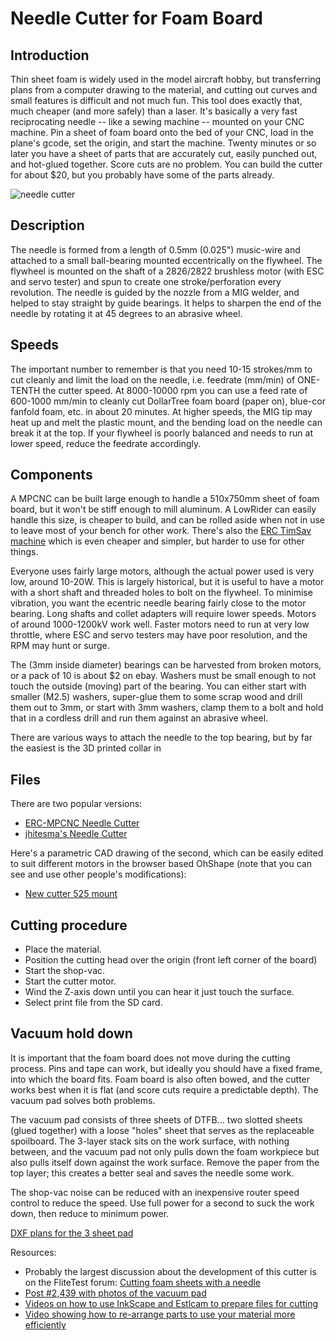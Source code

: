 # Needle Cutter for Foam Board

## Introduction

Thin sheet foam is widely used in the model aircraft hobby, but transferring plans from a computer
drawing to the material, and cutting out curves and small features is difficult and not much fun.
This tool does exactly that, much cheaper (and more safely) than a laser. It's basically a very fast
reciprocating needle -- like a sewing machine -- mounted on your CNC machine. Pin a sheet of foam
board onto the bed of your CNC, load in the plane's gcode, set the origin, and start the machine.
Twenty minutes or so later you have a sheet of parts that are accurately cut, easily punched out,
and hot-glued together. Score cuts are no problem. You can build the cutter for about $20, but you
probably have some of the parts already.

![needle cutter](https://us1.dh-cdn.net/uploads/db5587/optimized/3X/5/3/53baef25c0498a1ba9222d3d8b1e387f5b727755_2_666x500.jpeg)

## Description

The needle is formed from a length of 0.5mm (0.025") music-wire and attached to a small ball-bearing
mounted eccentrically on the flywheel. The flywheel is mounted on the shaft of a 2826/2822 brushless
motor (with ESC and servo tester) and spun to create one stroke/perforation every revolution. The
needle is guided by the nozzle from a MIG welder, and helped to stay straight by guide bearings. It
helps to sharpen the end of the needle by rotating it at 45 degrees to an abrasive wheel.

## Speeds

The important number to remember is that you need 10-15 strokes/mm to cut cleanly and limit the load
on the needle, i.e. feedrate (mm/min) of ONE-TENTH the cutter speed. At 8000-10000 rpm you can use a
feed rate of 600-1000 mm/min to cleanly cut DollarTree foam board (paper on), blue-cor fanfold foam,
etc. in about 20 minutes. At higher speeds, the MIG tip may heat up and melt the plastic mount, and
the bending load on the needle can break it at the top. If your flywheel is poorly balanced and
needs to run at lower speed, reduce the feedrate accordingly.

## Components

A MPCNC can be built large enough to handle a 510x750mm sheet of foam board, but it won't be stiff
enough to mill aluminum. A LowRider can easily handle this size, is cheaper to build, and can be
rolled aside when not in use to leave most of your bench for other work. There's also the [ERC
TimSav machine](https://www.thingiverse.com/thing:3951161) which is even cheaper and simpler, but
harder to use for other things.

Everyone uses fairly large motors, although the actual power used is very low, around 10-20W. This
is largely historical, but it is useful to have a motor with a short shaft and threaded holes to
bolt on the flywheel. To minimise vibration, you want the ecentric needle bearing fairly close to
the motor bearing. Long shafts and collet adapters will require lower speeds. Motors of around
1000-1200kV work well. Faster motors need to run at very low throttle, where ESC and servo testers
may have poor resolution, and the RPM may hunt or surge.

The (3mm inside diameter) bearings can be harvested from broken motors, or a pack of 10 is about $2
on ebay. Washers must be small enough to not touch the outside (moving) part of the bearing. You can
either start with smaller (M2.5) washers, super-glue them to some scrap wood and drill them out to
3mm, or start with 3mm washers, clamp them to a bolt and hold that in a cordless drill and run them
against an abrasive wheel.

There are various ways to attach the needle to the top bearing, but by far the easiest is the 3D
printed collar in <link required>

## Files

There are two popular versions:

* [ERC-MPCNC Needle Cutter](https://www.thingiverse.com/thing:4056438)
* [jhitesma's Needle Cutter](https://www.thingiverse.com/thing:2450613)

Here's a parametric CAD drawing of the second, which can be easily edited to suit different motors
in the browser based OhShape (note that you can see and use other people's modifications):

- [New cutter 525 mount](https://cad.onshape.com/documents/0b010a7a70bd0183d800fa80/w/10ed5bfd8b949cb222794b95/e/0282404df574b68957c362e8)

## Cutting procedure

* Place the material.
* Position the cutting head over the origin (front left corner of the board)
* Start the shop-vac.
* Start the cutter motor. 
* Wind the Z-axis down until you can hear it just touch the surface.
* Select print file from the SD card.

## Vacuum hold down

It is important that the foam board does not move during the cutting process. Pins and tape can
work, but ideally you should have a fixed frame, into which the board fits. Foam board is also often
bowed, and the cutter works best when it is flat (and score cuts require a predictable depth). The
vacuum pad solves both problems.

The vacuum pad consists of three sheets of DTFB... two slotted sheets (glued together) with a loose
"holes" sheet that serves as the replaceable spoilboard. The 3-layer stack sits on the work surface,
with nothing between, and the vacuum pad not only pulls down the foam workpiece but also pulls
itself down against the work surface. Remove the paper from the top layer; this creates a better
seal and saves the needle some work.

The shop-vac noise can be reduced with an inexpensive router speed control to reduce the speed. Use
full power for a second to suck the work down, then reduce to minimum power.

[DXF plans for the 3 sheet pad](https://ftforumx2.s3.amazonaws.com/2019/12/270306_e490e4c657f494c024fdd8df958cc351.zip)

Resources:

* Probably the largest discussion about the development of this cutter is on the FliteTest forum:
    [Cutting foam sheets with a needle](https://forum.flitetest.com/index.php?threads/cutting-foam-sheets-with-a-needle.24251/)
* [Post #2,439 with photos of the vacuum pad](https://forum.flitetest.com/index.php?threads/cutting-foam-sheets-with-a-needle.24251/page-122#post-466905)
* [Videos on how to use InkScape and Estlcam to prepare files for cutting](https://www.youtube.com/watch?v=W2ngSAn8qpM)
* [Video showing how to re-arrange parts to use your material more efficiently](https://www.youtube.com/watch?v=sW1tf-Pwd50)

